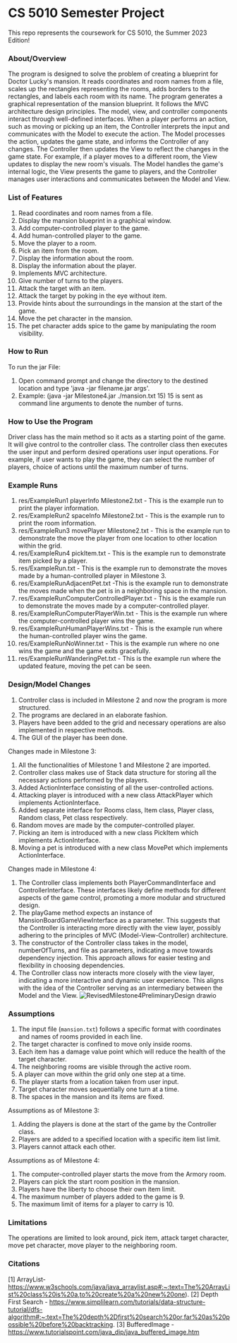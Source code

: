 # CS 5010 Semester Project

This repo represents the coursework for CS 5010, the Summer 2023 Edition!

### About/Overview

The program is designed to solve the problem of creating a blueprint for Doctor Lucky's mansion. It reads coordinates and room names from a file, scales up the rectangles representing the rooms, adds borders to the rectangles, and labels each room with its name. The program generates a graphical representation of the mansion blueprint. It follows the MVC architecture design principles. The model, view, and controller components interact through well-defined interfaces. When a player performs an action, such as moving or picking up an item, the Controller interprets the input and communicates with the Model to execute the action. The Model processes the action, updates the game state, and informs the Controller of any changes. The Controller then updates the View to reflect the changes in the game state. For example, if a player moves to a different room, the View updates to display the new room's visuals. The Model handles the game's internal logic, the View presents the game to players, and the Controller manages user interactions and communicates between the Model and View. 



### List of Features

1. Read coordinates and room names from a file.
2. Display the mansion blueprint in a graphical window.
3. Add computer-controlled player to the game.
4. Add human-controlled player to the game.
5. Move the player to a room.
6. Pick an item from the room.
7. Display the information about the room.
8. Display the information about the player.
9. Implements MVC architecture.
10. Give number of turns to the players.
11. Attack the target with an item.
12. Attack the target by poking in the eye without item.
13. Provide hints about the surroundings in the mansion at the start of the game.
14. Move the pet character in the mansion.
15. The pet character adds spice to the game by manipulating the room visibility.


### How to Run

To run the jar File:
1. Open command prompt and change the directory to the destined location and type 'java -jar filename.jar args'.
2. Example: (java -jar Milestone4.jar ./mansion.txt 15) 15 is sent as command line arguments to denote the number of turns.

### How to Use the Program

Driver class has the main method so it acts as a starting point of the game. It will give control to the controller class. The controller class then executes the user input and perform desired operations user input operations. For example, if user wants to play the game, they can select the number of players, choice of actions until the maximum number of turns.



### Example Runs

1. res/ExampleRun1 playerInfo Milestone2.txt - This is the example run to print the player information.
2. res/ExampleRun2 spaceInfo Milestone2.txt - This is the example run to print the room information.
3. res/ExampleRun3 movePlayer Milestone2.txt - This is the example run to demonstrate the move the player from one location to other location within the grid.
4. res/ExampleRun4 pickItem.txt - This is the example run to demonstrate item picked by a player.
5. res/ExampleRun.txt - This is the example run to demonstrate the moves made by a human-controlled player in Milestone 3.
6. res/ExampleRunAdjacentPet.txt -This is the example run to demonstrate the moves made when the pet is in a neighboring space in the mansion.
7. res/ExampleRunComputerControlledPlayer.txt - This is the example run to demonstrate the moves made by a computer-controlled player.
8. res/ExampleRunComputerPlayerWin.txt - This is the example run where the computer-controlled player wins the game.
9. res/ExampleRunHumanPlayerWins.txt - This is the example run where the human-controlled player wins the game.
10. res/ExampleRunNoWinner.txt - This is the example run where no one wins the game and the game exits gracefully.
11. res/ExampleRunWanderingPet.txt - This is the example run where the updated feature, moving the pet can be seen.



### Design/Model Changes

1. Controller class is included in Milestone 2 and now the program is more structured. 
2. The programs are declared in an elaborate fashion. 
3. Players have been added to the grid and necessary operations are also implemented in respective methods.
4.  The GUI of the player has been done.

Changes made in Milestone 3:
1. All the functionalities of Milestone 1 and Milestone 2 are imported.
2. Controller class makes use of Stack data structure for storing all the necessary actions performed by the players.
3. Added ActionInterface consisting of all the user-controlled actions.
4. Attacking player is introduced with a new class AttackPlayer which implements ActionInterface.
5. Added separate interface for Rooms class, Item class, Player class, Random class, Pet class respectively.
6. Random moves are made by the computer-controlled player.
7. Picking an item is introduced with a new class PickItem which implements ActionInterface.
8. Moving a pet is introduced with a new class MovePet which implements ActionInterface.

Changes made in Milestone 4:
1.  The Controller class implements both PlayerCommandInterface and ControllerInterface. These interfaces likely define methods for different aspects of the game control, promoting a more modular and structured design.
2.  The playGame method expects an instance of MansionBoardGameViewInterface as a parameter. This suggests that the Controller is interacting more directly with the view layer, possibly adhering to the principles of MVC (Model-View-Controller) architecture.
3.  The constructor of the Controller class takes in the model, numberOfTurns, and file as parameters, indicating a move towards dependency injection. This approach allows for easier testing and flexibility in choosing dependencies.
4.  The Controller class now interacts more closely with the view layer, indicating a more interactive and dynamic user experience. This aligns with the idea of the Controller serving as an intermediary between the Model and the View.
![RevisedMilestone4PreliminaryDesign drawio](ttps://github.com/CS5010Feinberg/cs5010project-rajasrp/assets/132959895/86e40ff4-93e7-46a8-8cd6-f8a9775f65f0)

### Assumptions

1. The input file (`mansion.txt`) follows a specific format with coordinates and names of rooms provided in each line.
2. The target character is confined to move only inside rooms.
3. Each item has a damage value point which will reduce the health of the target character.
4. The neighboring rooms are visible through the active room.
5. A player can move within the grid only one step at a time.
6. The player starts from a location taken from user input.
7. Target character moves sequentially one turn at a time.
8. The spaces in the mansion and its items are fixed.

Assumptions as of Milestone 3:
1. Adding the players is done at the start of the game by the Controller class.
2. Players are added to a specified location with a specific item list limit.
3. Players cannot attack each other.

Assumptions as of Milestone 4:
1. The computer-controlled player starts the move from the Armory room.
2. Players can pick the start room position in the mansion.
3. Players have the liberty to choose their own item limit.
4. The maximum number of players added to the game is 9.
5. The maximum limit of items for a player to carry is 10.
### Limitations
The operations are limited to look around, pick item, attack target character, move pet character, move player to the neighboring room.


### Citations
[1] ArrayList-https://www.w3schools.com/java/java_arraylist.asp#:~:text=The%20ArrayList%20class%20is%20a,to%20create%20a%20new%20one).
[2] Depth First Search - https://www.simplilearn.com/tutorials/data-structure-tutorial/dfs-algorithm#:~:text=The%20depth%2Dfirst%20search%20or,far%20as%20possible%20before%20backtracking.
[3] BufferedImage - https://www.tutorialspoint.com/java_dip/java_buffered_image.htm




